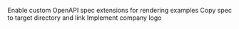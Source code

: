 Enable custom OpenAPI spec extensions for rendering examples
Copy spec to target directory and link
Implement company logo
